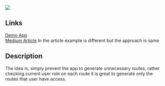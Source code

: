 ![](https://miro.medium.com/max/875/1*sTYYgdxjolr2G1xUqbW58Q.png)

## Links
[Demo App](https://umair-khanzada.github.io/role-based-access-control/) 
<br />
[Medium Article](https://medium.com/@umairkz52/role-based-authorization-role-based-access-control-in-react-js-65c05a372ca8)
In the article example is different but the approach is same

## Description
The idea is, simply prevent the app to generate unnecessary routes, rather checking current user role on each route it is great to generate only the routes that user have access.

